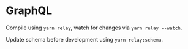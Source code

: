 # GraphQL

Compile using `yarn relay`, watch for changes via `yarn relay --watch`.

Update schema before development using `yarn relay:schema`.
